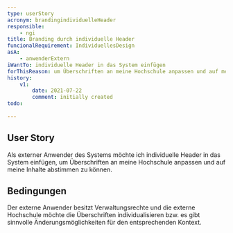 ```yaml
---
type: userStory
acronym: brandingindividuelleHeader
responsible:
    - ngi
title: Branding durch individuelle Header
funcionalRequirement: IndividuellesDesign
asA: 
    - anwenderExtern
iWantTo: individuelle Header in das System einfügen
forThisReason: um Überschriften an meine Hochschule anpassen und auf meine Inhalte abstimmen zu können
history:
    v1:
        date: 2021-07-22
        comment: initially created
todo:
    
---
```


## User Story
Als externer Anwender des Systems möchte ich individuelle Header in das System einfügen, um Überschriften an meine Hochschule anpassen und auf meine Inhalte abstimmen zu können.

## Bedingungen
Der externe Anwender besitzt Verwaltungsrechte und die externe Hochschule möchte die Überschriften individualisieren bzw. es gibt sinnvolle Änderungsmöglichkeiten für den entsprechenden Kontext.